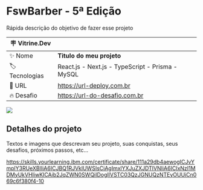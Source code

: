 # FswBarber - 5ª Edição


Rápida descrição do objetivo de fazer esse projeto

| :placard: Vitrine.Dev |     |
| -------------  | --- |
| :sparkles: Nome        | **Titulo do meu projeto**
| :label: Tecnologias | React.js - Next.js - TypeScript - Prisma - MySQL
| :rocket: URL         | https://url-deploy.com.br
| :fire: Desafio     | https://url-do-desafio.com.br

<!-- Inserir imagem com a #vitrinedev ao final do link -->
![](https://via.placeholder.com/1200x500.png?text=imagem+lindona+do+meu+projeto#vitrinedev)

## Detalhes do projeto

Textos e imagens que descrevam seu projeto, suas conquistas, seus desafios, próximos passos, etc...

https://skills.yourlearning.ibm.com/certificate/share/111a29db4aewogICJvYmplY3RUeXBlIiA6ICJBQ1RJVklUWSIsCiAgImxlYXJuZXJDTlVNIiA6ICIxNzI1MDMyUkVHIiwKICAib2JqZWN0SWQiIDogIlVSTC03QzJGNUQzNTEyOUUiCn069c6f380f4-10